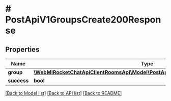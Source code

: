 # # PostApiV1GroupsCreate200Response

## Properties

Name | Type | Description | Notes
------------ | ------------- | ------------- | -------------
**group** | [**\WebMIRocketChatApiClientRoomsApi\Model\PostApiV1GroupsCreate200ResponseGroup**](PostApiV1GroupsCreate200ResponseGroup.md) |  | [optional]
**success** | **bool** |  | [optional]

[[Back to Model list]](../../README.md#models) [[Back to API list]](../../README.md#endpoints) [[Back to README]](../../README.md)
